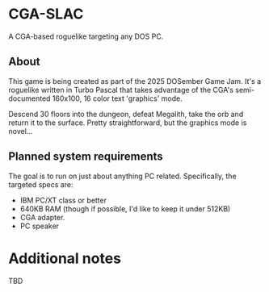 # CGA-SLAC
A CGA-based roguelike targeting any DOS PC.

## About
This game is being created as part of the 2025 DOSember Game Jam.  It's 
a roguelike written in Turbo Pascal that takes advantage of the CGA's 
semi-documented 160x100, 16 color text 'graphics' mode.  

Descend 30 floors into the dungeon, defeat Megalith, take the orb and
return it to the surface.  Pretty straightforward, but the graphics
mode is novel...

## Planned system requirements

The goal is to run on just about anything PC related.  Specifically, the targeted
specs are:

- IBM PC/XT class or better
- 640KB RAM (though if possible, I'd like to keep it under 512KB)
- CGA adapter.  
- PC speaker

# Additional notes

TBD